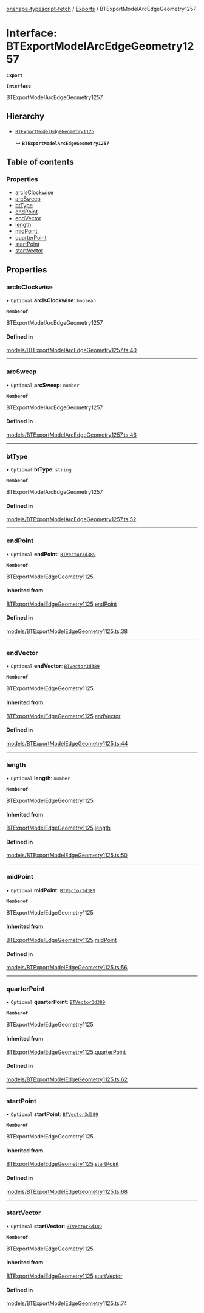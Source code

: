 [onshape-typescript-fetch](../README.md) / [Exports](../modules.md) / BTExportModelArcEdgeGeometry1257

# Interface: BTExportModelArcEdgeGeometry1257

**`Export`**

**`Interface`**

BTExportModelArcEdgeGeometry1257

## Hierarchy

- [`BTExportModelEdgeGeometry1125`](BTExportModelEdgeGeometry1125.md)

  ↳ **`BTExportModelArcEdgeGeometry1257`**

## Table of contents

### Properties

- [arcIsClockwise](BTExportModelArcEdgeGeometry1257.md#arcisclockwise)
- [arcSweep](BTExportModelArcEdgeGeometry1257.md#arcsweep)
- [btType](BTExportModelArcEdgeGeometry1257.md#bttype)
- [endPoint](BTExportModelArcEdgeGeometry1257.md#endpoint)
- [endVector](BTExportModelArcEdgeGeometry1257.md#endvector)
- [length](BTExportModelArcEdgeGeometry1257.md#length)
- [midPoint](BTExportModelArcEdgeGeometry1257.md#midpoint)
- [quarterPoint](BTExportModelArcEdgeGeometry1257.md#quarterpoint)
- [startPoint](BTExportModelArcEdgeGeometry1257.md#startpoint)
- [startVector](BTExportModelArcEdgeGeometry1257.md#startvector)

## Properties

### arcIsClockwise

• `Optional` **arcIsClockwise**: `boolean`

**`Memberof`**

BTExportModelArcEdgeGeometry1257

#### Defined in

[models/BTExportModelArcEdgeGeometry1257.ts:40](https://github.com/toebes/onshape-typescript-fetch/blob/3e11ae1/models/BTExportModelArcEdgeGeometry1257.ts#L40)

___

### arcSweep

• `Optional` **arcSweep**: `number`

**`Memberof`**

BTExportModelArcEdgeGeometry1257

#### Defined in

[models/BTExportModelArcEdgeGeometry1257.ts:46](https://github.com/toebes/onshape-typescript-fetch/blob/3e11ae1/models/BTExportModelArcEdgeGeometry1257.ts#L46)

___

### btType

• `Optional` **btType**: `string`

**`Memberof`**

BTExportModelArcEdgeGeometry1257

#### Defined in

[models/BTExportModelArcEdgeGeometry1257.ts:52](https://github.com/toebes/onshape-typescript-fetch/blob/3e11ae1/models/BTExportModelArcEdgeGeometry1257.ts#L52)

___

### endPoint

• `Optional` **endPoint**: [`BTVector3d389`](BTVector3d389.md)

**`Memberof`**

BTExportModelEdgeGeometry1125

#### Inherited from

[BTExportModelEdgeGeometry1125](BTExportModelEdgeGeometry1125.md).[endPoint](BTExportModelEdgeGeometry1125.md#endpoint)

#### Defined in

[models/BTExportModelEdgeGeometry1125.ts:38](https://github.com/toebes/onshape-typescript-fetch/blob/3e11ae1/models/BTExportModelEdgeGeometry1125.ts#L38)

___

### endVector

• `Optional` **endVector**: [`BTVector3d389`](BTVector3d389.md)

**`Memberof`**

BTExportModelEdgeGeometry1125

#### Inherited from

[BTExportModelEdgeGeometry1125](BTExportModelEdgeGeometry1125.md).[endVector](BTExportModelEdgeGeometry1125.md#endvector)

#### Defined in

[models/BTExportModelEdgeGeometry1125.ts:44](https://github.com/toebes/onshape-typescript-fetch/blob/3e11ae1/models/BTExportModelEdgeGeometry1125.ts#L44)

___

### length

• `Optional` **length**: `number`

**`Memberof`**

BTExportModelEdgeGeometry1125

#### Inherited from

[BTExportModelEdgeGeometry1125](BTExportModelEdgeGeometry1125.md).[length](BTExportModelEdgeGeometry1125.md#length)

#### Defined in

[models/BTExportModelEdgeGeometry1125.ts:50](https://github.com/toebes/onshape-typescript-fetch/blob/3e11ae1/models/BTExportModelEdgeGeometry1125.ts#L50)

___

### midPoint

• `Optional` **midPoint**: [`BTVector3d389`](BTVector3d389.md)

**`Memberof`**

BTExportModelEdgeGeometry1125

#### Inherited from

[BTExportModelEdgeGeometry1125](BTExportModelEdgeGeometry1125.md).[midPoint](BTExportModelEdgeGeometry1125.md#midpoint)

#### Defined in

[models/BTExportModelEdgeGeometry1125.ts:56](https://github.com/toebes/onshape-typescript-fetch/blob/3e11ae1/models/BTExportModelEdgeGeometry1125.ts#L56)

___

### quarterPoint

• `Optional` **quarterPoint**: [`BTVector3d389`](BTVector3d389.md)

**`Memberof`**

BTExportModelEdgeGeometry1125

#### Inherited from

[BTExportModelEdgeGeometry1125](BTExportModelEdgeGeometry1125.md).[quarterPoint](BTExportModelEdgeGeometry1125.md#quarterpoint)

#### Defined in

[models/BTExportModelEdgeGeometry1125.ts:62](https://github.com/toebes/onshape-typescript-fetch/blob/3e11ae1/models/BTExportModelEdgeGeometry1125.ts#L62)

___

### startPoint

• `Optional` **startPoint**: [`BTVector3d389`](BTVector3d389.md)

**`Memberof`**

BTExportModelEdgeGeometry1125

#### Inherited from

[BTExportModelEdgeGeometry1125](BTExportModelEdgeGeometry1125.md).[startPoint](BTExportModelEdgeGeometry1125.md#startpoint)

#### Defined in

[models/BTExportModelEdgeGeometry1125.ts:68](https://github.com/toebes/onshape-typescript-fetch/blob/3e11ae1/models/BTExportModelEdgeGeometry1125.ts#L68)

___

### startVector

• `Optional` **startVector**: [`BTVector3d389`](BTVector3d389.md)

**`Memberof`**

BTExportModelEdgeGeometry1125

#### Inherited from

[BTExportModelEdgeGeometry1125](BTExportModelEdgeGeometry1125.md).[startVector](BTExportModelEdgeGeometry1125.md#startvector)

#### Defined in

[models/BTExportModelEdgeGeometry1125.ts:74](https://github.com/toebes/onshape-typescript-fetch/blob/3e11ae1/models/BTExportModelEdgeGeometry1125.ts#L74)
